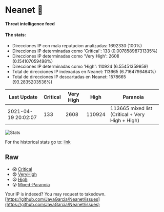 # Neanet :hocho:
#### Threat intelligence feed
#### The stats:

- Direcciones IP con mala reputacion analizadas: 1692330 (100%)
- Direcciones IP determinadas como 'Critical':  133 (0.00785898731335%)
- Direcciones IP determinadas como 'Very High':  2608 (0.154107059498%)
- Direcciones IP determinadas como 'High':  110924 (6.55451359959)
- Total de direcciones IP indexadas en Neanet:  113665 (6.7164796464%)
- Total de direcciones IP descartadas en Neanet:  1578665 (93.2835203536%)

| Last Update | Critical | Very High | High | Paranoia |
| --- | --- | --- | --- | --- |
| 2021-04-19 20:02:07 | 133 | 2608 | 110924 | 113665 mixed list (Critical + Very High + High)|

![Stats](https://docs.google.com/spreadsheets/d/e/2PACX-1vSnaNMIXVabIpDJjufMlzH7poXnshF3mgd8Is1g9ytUEzVsP5my4Trn8f-xkoLLQ38xpL3HtmUexLo6/pubchart?oid=501124687&format=image)

For the historical stats go to: [link](/stats.csv)
## Raw
- :scream: [Critical](https://raw.githubusercontent.com/JavaGarcia/Neanet/master/blacklists/neanet_critical.txt)
- :fearful: [VeryHigh](https://raw.githubusercontent.com/JavaGarcia/Neanet/master/blacklists/neanet_veryHigh.txtt)
- :frowning: [High](https://raw.githubusercontent.com/JavaGarcia/Neanet/master/blacklists/neanet_high.txt)
- :dizzy_face: [Mixed-Paranoia](https://raw.githubusercontent.com/JavaGarcia/Neanet/master/blacklists/neanet_all.txt)


Your IP is indexed? You may request to takedown. [https://github.com/JavaGarcia/Neanet/issues](https://github.com/JavaGarcia/Neanet/issues)
















































































































































































































































































































































































































































































































































































































































































































































































































































































































































































































































































































































































































































































































































































































































































































































































































































































































































































































































































































































































































































































































































































































































































































































































































































































































































































































































































































































































































































































































































































































































































































































































































































































































































































































































































































































































































































































































































































































































































































































































































































































































































































































































































































































































































































































































































































































































































































































































































































































































































































































































































































































































































































































































































































































































































































































































































































































































































































































































































































































